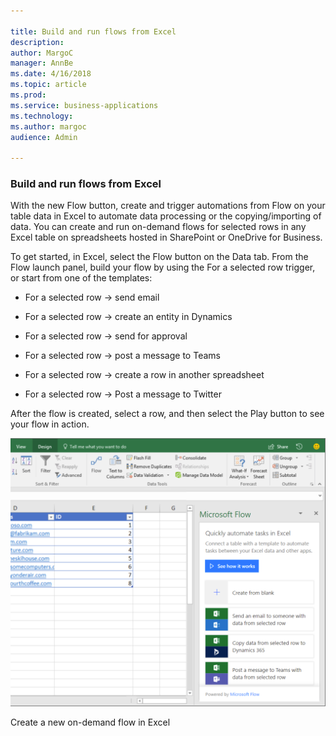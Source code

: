 ```yaml
---

title: Build and run flows from Excel
description: 
author: MargoC
manager: AnnBe
ms.date: 4/16/2018
ms.topic: article
ms.prod: 
ms.service: business-applications
ms.technology: 
ms.author: margoc
audience: Admin

---
```

### Build and run flows from Excel



With the new Flow button, create and trigger automations from Flow on your table
data in Excel to automate data processing or the copying/importing of data. You
can create and run on-demand flows for selected rows in any Excel table on
spreadsheets hosted in SharePoint or OneDrive for Business.

To get started, in Excel, select the Flow button on the Data tab. From the Flow
launch panel, build your flow by using the For a selected row trigger, or start
from one of the templates:

-   For a selected row -\> send email

-   For a selected row -\> create an entity in Dynamics

-   For a selected row -\> send for approval

-   For a selected row -\> post a message to Teams

-   For a selected row -\> create a row in another spreadsheet

-   For a selected row -\> Post a message to Twitter

After the flow is created, select a row, and then select the Play button to see
your flow in action.

![A screenshot of Excel, showing how to create a new on-demand flow ](media/build-and-run-flows-from-excel-1.png "A screenshot of Excel, showing how to create a new on-demand flow ")
<!-- Picture 2 -->


Create a new on-demand flow in Excel
